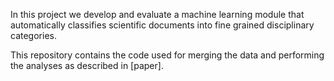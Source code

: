In this project we develop and evaluate a machine learning module that automatically classifies scientific documents into fine grained disciplinary categories.

This repository contains the code used for merging the data and performing the analyses as described in [paper].
